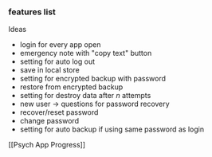 ### features list
 Ideas
 - login for every app open
 - emergency note with "copy text" button
 - setting for auto log out
 - save in local store
 - setting for encrypted backup with password
 - restore from encrypted backup
 - setting for destroy data after *n* attempts
 - new user -> questions for password recovery
 - recover/reset password
 - change password
 - setting for auto backup if using same password as login
 
 
[[Psych App Progress]]
 
 